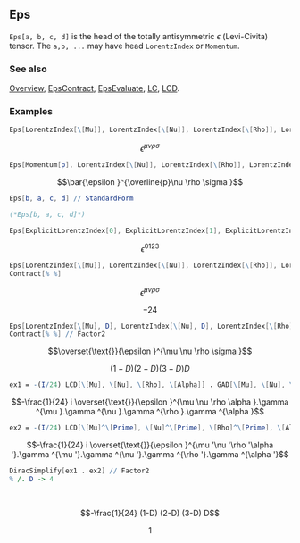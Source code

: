 ## Eps

`Eps[a, b, c, d]` is the head of the totally antisymmetric $\epsilon$ (Levi-Civita) tensor. The `a,b, ...` may have head `LorentzIndex` or `Momentum`.

### See also

[Overview](Extra/FeynCalc.md), [EpsContract](EpsContract.md), [EpsEvaluate](EpsEvaluate.md), [LC](LC.md), [LCD](LCD.md).

### Examples

```mathematica
Eps[LorentzIndex[\[Mu]], LorentzIndex[\[Nu]], LorentzIndex[\[Rho]], LorentzIndex[\[Sigma]]]
```

$$\bar{\epsilon }^{\mu \nu \rho \sigma }$$

```mathematica
Eps[Momentum[p], LorentzIndex[\[Nu]], LorentzIndex[\[Rho]], LorentzIndex[\[Sigma]]]
```

$$\bar{\epsilon }^{\overline{p}\nu \rho \sigma }$$

```mathematica
Eps[b, a, c, d] // StandardForm

(*Eps[b, a, c, d]*)
```

```mathematica
Eps[ExplicitLorentzIndex[0], ExplicitLorentzIndex[1], ExplicitLorentzIndex[2], ExplicitLorentzIndex[3]]
```

$$\bar{\epsilon }^{0123}$$

```mathematica
Eps[LorentzIndex[\[Mu]], LorentzIndex[\[Nu]], LorentzIndex[\[Rho]], LorentzIndex[\[Sigma]]]
Contract[% %]
```

$$\bar{\epsilon }^{\mu \nu \rho \sigma }$$

$$-24$$

```mathematica
Eps[LorentzIndex[\[Mu], D], LorentzIndex[\[Nu], D], LorentzIndex[\[Rho], D], LorentzIndex[\[Sigma], D]]
Contract[% %] // Factor2
```

$$\overset{\text{}}{\epsilon }^{\mu \nu \rho \sigma }$$

$$(1-D) (2-D) (3-D) D$$

```mathematica
ex1 = -(I/24) LCD[\[Mu], \[Nu], \[Rho], \[Alpha]] . GAD[\[Mu], \[Nu], \[Rho], \[Alpha]] // FCI
```

$$-\frac{1}{24} i \overset{\text{}}{\epsilon }^{\mu \nu \rho \alpha }.\gamma ^{\mu }.\gamma ^{\nu }.\gamma ^{\rho }.\gamma ^{\alpha }$$

```mathematica
ex2 = -(I/24) LCD[\[Mu]^\[Prime], \[Nu]^\[Prime], \[Rho]^\[Prime], \[Alpha]^\[Prime]] . GAD[\[Mu]^\[Prime], \[Nu]^\[Prime], \[Rho]^\[Prime], \[Alpha]^\[Prime]] // FCI
```

$$-\frac{1}{24} i \overset{\text{}}{\epsilon }^{\mu '\nu '\rho '\alpha '}.\gamma ^{\mu '}.\gamma ^{\nu '}.\gamma ^{\rho '}.\gamma ^{\alpha '}$$

```mathematica
DiracSimplify[ex1 . ex2] // Factor2
% /. D -> 4 
  
 

```

$$-\frac{1}{24} (1-D) (2-D) (3-D) D$$

$$1$$
